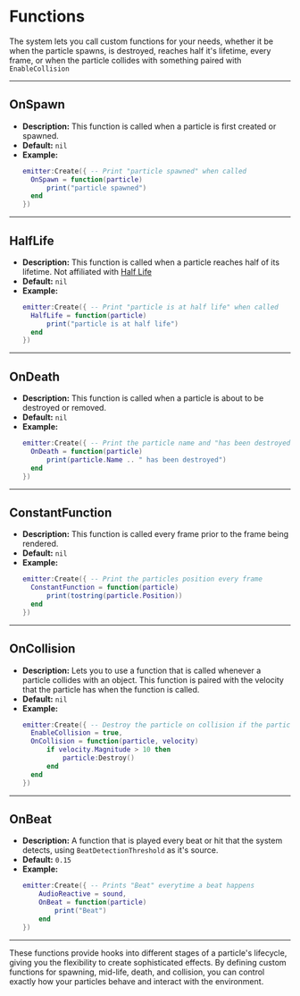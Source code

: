 # Functions

The system lets you call custom functions for your needs, whether it be when the particle spawns, is destroyed, reaches half it's lifetime, every frame, or when the particle collides with something paired with `EnableCollision`

---

## **OnSpawn**

- **Description:** This function is called when a particle is first created or spawned.
- **Default:** `nil`
- **Example:**
  ```lua
  emitter:Create({ -- Print "particle spawned" when called
    OnSpawn = function(particle)
        print("particle spawned")
    end
  })
  ```

---

## **HalfLife**

- **Description:** This function is called when a particle reaches half of its lifetime. Not affiliated with [Half Life](https://www.half-life.com/en/home/)
- **Default:** `nil`
- **Example:**
  ```lua
  emitter:Create({ -- Print "particle is at half life" when called
    HalfLife = function(particle)
        print("particle is at half life")
    end
  })
  ```

---

## **OnDeath**

- **Description:** This function is called when a particle is about to be destroyed or removed.
- **Default:** `nil`
- **Example:**
  ```lua
  emitter:Create({ -- Print the particle name and "has been destroyed" when called
    OnDeath = function(particle)
        print(particle.Name .. " has been destroyed")
    end
  })
  ```

---

## **ConstantFunction**

- **Description:** This function is called every frame prior to the frame being rendered.
- **Default:** `nil`
- **Example:**
  ```lua
  emitter:Create({ -- Print the particles position every frame
    ConstantFunction = function(particle)
        print(tostring(particle.Position))
    end
  })
  ```

---

## **OnCollision**

- **Description:** Lets you to use a function that is called whenever a particle collides with an object. This function is paired with the velocity that the particle has when the function is called.
- **Default:** `nil`
- **Example:**
  ```lua
  emitter:Create({ -- Destroy the particle on collision if the particle is moving faster than 10 studs per second
    EnableCollision = true,
    OnCollision = function(particle, velocity)
        if velocity.Magnitude > 10 then
            particle:Destroy()
        end
    end
  }) 
  ```

---

## **OnBeat**

- **Description:** A function that is played every beat or hit that the system detects, using `BeatDetectionThreshold` as it's source.
- **Default:** `0.15`
- **Example:**
  ```lua
  emitter:Create({ -- Prints "Beat" everytime a beat happens
      AudioReactive = sound,
      OnBeat = function(particle)
          print("Beat")
      end
  })
  ```

---

These functions provide hooks into different stages of a particle's lifecycle, giving you the flexibility to create sophisticated effects. By defining custom functions for spawning, mid-life, death, and collision, you can control exactly how your particles behave and interact with the environment.